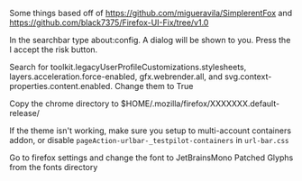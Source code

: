 Some things based off of https://github.com/migueravila/SimplerentFox
and https://github.com/black7375/Firefox-UI-Fix/tree/v1.0

In the searchbar type about:config. A dialog will be shown to you. Press the I accept the risk button.

Search for toolkit.legacyUserProfileCustomizations.stylesheets, layers.acceleration.force-enabled, gfx.webrender.all, and svg.context-properties.content.enabled. Change them to True

Copy the chrome directory to $HOME/.mozilla/firefox/XXXXXXX.default-release/

If the theme isn't working, make sure you setup to multi-account containers addon, or disable `pageAction-urlbar-_testpilot-containers` in `url-bar.css`

Go to firefox settings and change the font to JetBrainsMono Patched Glyphs from the fonts directory
